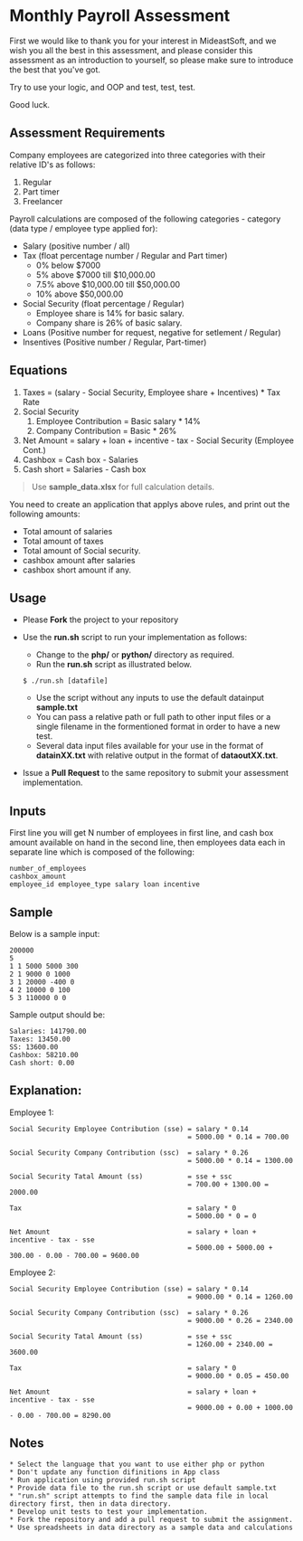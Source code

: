 # Monthly Payroll Assessment

First we would like to thank you for your interest in MideastSoft, 
and we wish you all the best in this assessment, and please consider this 
assessment as an introduction to yourself, so please make sure to introduce the
best that you've got.

Try to use your logic, and OOP and test, test, test.

Good luck.

## Assessment Requirements

Company employees are categorized into three categories with their relative ID's as follows:

1. Regular
2. Part timer
3. Freelancer

Payroll calculations are composed of the following categories -  category (data type / employee type applied for):

* Salary (positive number / all)
* Tax (float percentage number / Regular and Part timer)
    * 0% below $7000
    * 5% above $7000 till $10,000.00
    * 7.5% above $10,000.00 till $50,000.00
    * 10% above $50,000.00 
* Social Security (float percentage / Regular)
    * Employee share is 14% for basic salary.
    * Company share is 26% of basic salary.
* Loans (Positive number for request, negative for setlement / Regular)
* Insentives (Positive number / Regular, Part-timer)

## Equations
1. Taxes = (salary - Social Security, Employee share + Incentives) * Tax Rate
2. Social Security
    1. Employee Contribution = Basic salary * 14%
    2. Company Contribution = Basic * 26%
3. Net Amount = salary + loan + incentive - tax - Social Security (Employee Cont.)
4. Cashbox = Cash box - Salaries
5. Cash short = Salaries - Cash box

> Use __sample_data.xlsx__ for full calculation details.

You need to create an application that applys above rules, and print out the following amounts:
* Total amount of salaries
* Total amount of taxes
* Total amount of Social security.
* cashbox amount after salaries
* cashbox short amount if any.

## Usage

* Please **Fork** the project to your repository
* Use the **run.sh** script to run your implementation as follows:
    * Change to the **php/** or **python/** directory as required.
    * Run the **run.sh** script as illustrated below.

    ```Shell
    $ ./run.sh [datafile]
    ```

    * Use the script without any inputs to use the default datainput **sample.txt**
    * You can pass a relative path or full path to other input files or a single filename in the formentioned format in order to have a new test.
    * Several data input files available for your use in the format of **datainXX.txt** with relative output in the format of **dataoutXX.txt**.
* Issue a **Pull Request** to the same repository to submit your assessment implementation.

## Inputs
First line you will get N number of employees in first line, and cash box amount available on hand in the second line, then employees data each in separate line which is composed of the following:

```
number_of_employees 
cashbox_amount
employee_id employee_type salary loan incentive
```

## Sample

Below is a sample input:

```
200000
5
1 1 5000 5000 300
2 1 9000 0 1000
3 1 20000 -400 0
4 2 10000 0 100
5 3 110000 0 0
```

Sample output should be:

```
Salaries: 141790.00
Taxes: 13450.00
SS: 13600.00
Cashbox: 58210.00
Cash short: 0.00
```

## Explanation:

Employee 1:
```
Social Security Employee Contribution (sse) = salary * 0.14 
                                            = 5000.00 * 0.14 = 700.00

Social Security Company Contribution (ssc)  = salary * 0.26 
                                            = 5000.00 * 0.14 = 1300.00

Social Security Tatal Amount (ss)           = sse + ssc 
                                            = 700.00 + 1300.00 = 2000.00

Tax                                         = salary * 0 
                                            = 5000.00 * 0 = 0

Net Amount                                  = salary + loan + incentive - tax - sse 
                                            = 5000.00 + 5000.00 + 300.00 - 0.00 - 700.00 = 9600.00
```

Employee 2:
```
Social Security Employee Contribution (sse) = salary * 0.14 
                                            = 9000.00 * 0.14 = 1260.00

Social Security Company Contribution (ssc)  = salary * 0.26 
                                            = 9000.00 * 0.26 = 2340.00

Social Security Tatal Amount (ss)           = sse + ssc 
                                            = 1260.00 + 2340.00 = 3600.00

Tax                                         = salary * 0 
                                            = 9000.00 * 0.05 = 450.00

Net Amount                                  = salary + loan + incentive - tax - sse 
                                            = 9000.00 + 0.00 + 1000.00 - 0.00 - 700.00 = 8290.00
```

## Notes
```
* Select the language that you want to use either php or python
* Don't update any function difinitions in App class
* Run application using provided run.sh script 
* Provide data file to the run.sh script or use default sample.txt
* "run.sh" script attempts to find the sample data file in local directory first, then in data directory.
* Develop unit tests to test your implementation.
* Fork the repository and add a pull request to submit the assignment.
* Use spreadsheets in data directory as a sample data and calculations
```
